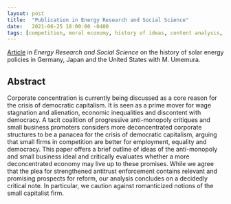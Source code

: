 ```yaml
---
layout: post
title:  "Publication in Energy Research and Social Science"
date:   2021-06-25 18:00:00 -0400
tags: [competition, moral economy, history of ideas, content analysis, mittelstand]
---
```


[Article](https://authors.elsevier.com/c/1dOmD_oMjTBzWk) in *Energy Research and Social Science* on the history of solar energy policies in Germany, Japan and the United States with M. Umemura.

<!--more-->

## Abstract

Corporate concentration is currently being discussed as a core reason for the crisis of democratic capitalism. It is seen as a prime mover for wage stagnation and alienation, economic inequalities and discontent with democracy. A tacit coalition of progressive anti-monopoly critiques and small business promoters considers more deconcentrated corporate structures to be a panacea for the crisis of democratic capitalism, arguing that small firms in competition are better for employment, equality and democracy. This paper offers a brief outline of ideas of the anti-monopoly and small business ideal and critically evaluates whether a more deconcentrated economy may live up to these promises. While we agree that the plea for strengthened antitrust enforcement contains relevant and promising prospects for reform, our analysis concludes on a decidedly critical note. In particular, we caution against romanticized notions of the small capitalist firm.